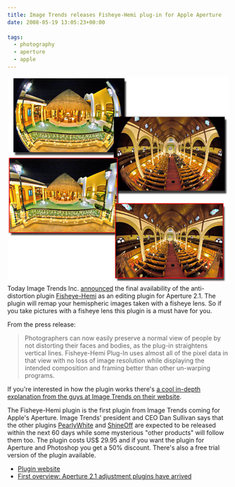 ```yaml
---
title: Image Trends releases Fisheye-Hemi plug-in for Apple Aperture
date: 2008-05-19 13:05:23+00:00

tags:
  - photography
  - aperture
  - apple
---
```


[![Fisheye-Hemi](../media/imagetrends_hemi_10.jpg)](../media/imagetrends_hemi_10.jpg)Today Image Trends Inc. [announced](http://www.imagetrendsinc.com/news/Aperture%20Fisheye%20Hemi%20%20Final.pdf) the final availability of the anti-distortion plugin [Fisheye-Hemi](http://www.imagetrendsinc.com/products/prodpage_hemi.asp) as an editing plugin for Aperture 2.1. The plugin will remap your hemispheric images taken with a fisheye lens. So if you take pictures with a fisheye lens this plugin is a must have for you.

<!-- more -->

From the press release:

> Photographers can now easily preserve a normal view of people by not distorting their faces and bodies, as the plug-in straightens vertical lines. Fisheye-Hemi Plug-In uses almost all of the pixel data in that view with no loss of image resolution while displaying the intended composition and framing better than other un-warping programs.

If you're interested in how the plugin works there's [a cool in-depth explanation from the guys at Image Trends on their website](http://www.imagetrendsinc.com/products/specpage_hemi.asp).

The Fisheye-Hemi plugin is the first plugin from Image Trends coming for Apple's Aperture. Image Trends' president and CEO Dan Sullivan says that the other plugins [PearlyWhite](http://www.imagetrendsinc.com/products/prodpage_pearly.asp) and [ShineOff](http://www.imagetrendsinc.com/products/prodpage_shine.asp) are expected to be released within the next 60 days while some mysterious "other products" will follow them too. The plugin costs US\$ 29.95 and if you want the plugin for Aperture and Photoshop you get a 50% discount. There's also a free trial version of the plugin available.

- [Plugin website](http://www.imagetrendsinc.com/products/prodpage_hemi.asp)
- [First overview: Aperture 2.1 adjustment plugins have arrived](http://www.kremalicious.com/2008/05/first-aperture-adjustment-plugins-have-arrived/)
